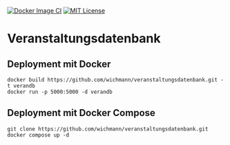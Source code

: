 [![Docker Image CI](https://github.com/wichmann/veranstaltungsdatenbank/actions/workflows/docker-image.yml/badge.svg)](https://github.com/wichmann/veranstaltungsdatenbank/actions/workflows/docker-image.yml)
[![MIT License](https://img.shields.io/badge/license-MIT-red.svg?style=flat)](http://choosealicense.com/licenses/mit/)

# Veranstaltungsdatenbank

## Deployment mit Docker

    docker build https://github.com/wichmann/veranstaltungsdatenbank.git -t verandb
    docker run -p 5000:5000 -d verandb

## Deployment mit Docker Compose

    git clone https://github.com/wichmann/veranstaltungsdatenbank.git
    docker compose up -d
